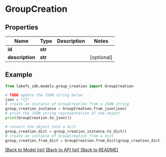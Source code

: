 # GroupCreation


## Properties

Name | Type | Description | Notes
------------ | ------------- | ------------- | -------------
**id** | **str** |  | 
**description** | **str** |  | [optional] 

## Example

```python
from lakefs_sdk.models.group_creation import GroupCreation

# TODO update the JSON string below
json = "{}"
# create an instance of GroupCreation from a JSON string
group_creation_instance = GroupCreation.from_json(json)
# print the JSON string representation of the object
print(GroupCreation.to_json())

# convert the object into a dict
group_creation_dict = group_creation_instance.to_dict()
# create an instance of GroupCreation from a dict
group_creation_from_dict = GroupCreation.from_dict(group_creation_dict)
```
[[Back to Model list]](../README.md#documentation-for-models) [[Back to API list]](../README.md#documentation-for-api-endpoints) [[Back to README]](../README.md)


